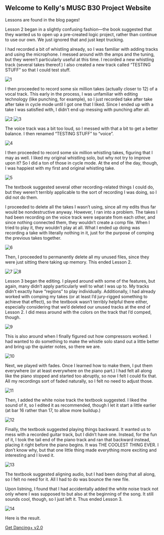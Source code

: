 ## Welcome to Kelly's MUSC B30 Project Website

Lessons are found in the blog pages!

Lesson 2 began in a slightly confusing fashion—the book suggested that they wanted us to open up a pre-created logic project, rather than continue to use our own.  We just ignored that and just kept trucking.

I had recorded a bit of whistling already, so I was familiar with adding tracks and using the microphone.  I messed around with the amps and the tuning, but they weren’t particularly useful at this time.  I recorded a new whistling track (several takes thereof.)  I also created a new track called “TESTING STUFF” so that I could test stuff.

![1](/Images/3newwhistletrack.png)

I then proceeded to record some six million takes (actually closer to 12) of a vocal track.  This early in the process, I was unfamiliar with editing technology (like punching, for example), so I just recorded take after take after take in cycle mode until I got one that I liked.  Since I ended up with a take I was satisfied with, I didn’t end up messing with punching after all.

![2](/Images/5bunchavocaltakes.png)
![3](/Images/6evenmorevocaltakes.png)

The voice track was a bit too loud, so I messed with that a bit to get a better balance.  I then renamed “TESTING STUFF” to “voice”.

![4](/Images/7tryingtomakesoundright.png)

I then proceeded to record some six million whistling takes, figuring that I may as well.  I liked my original whistling solo, but why not try to improve upon it?  So I did a ton of those in cycle mode.  At the end of the day, though, I was happiest with my first and original whistling take.

![5](/Images/9bunchawhistletakes.png)

The textbook suggested several other recording-related things I could do, but they weren’t terribly applicable to the sort of recording I was doing, so I did not do them.

I proceeded to delete all the takes I wasn’t using, since all my edits thus far would be nondestructive anyway.  However, I ran into a problem.  The takes I had been recording on the voice track were separate from each other, and since nothing connected them, they wouldn’t create a comp file.  When I tried to play it, they wouldn’t play at all.  What I ended up doing was recording a take with literally nothing in it, just for the purpose of comping the previous takes together.

![6](/Images/11juryriggingcomp.png)

Then, I proceeded to permanently delete all my unused files, since they were just sitting there taking up memory.  This ended Lesson 2.

![7](/Images/12selectunused.png)
![8](/Images/13deletingextra.png)

Lesson 3 began the editing.  I played around with some of the features, but again, many didn’t apply particularly well to what I was up to.  My tracks didn’t exactly have “regions” to play individually.  Additionally, I had already worked with comping my takes (or at least I’d jury-rigged something to achieve that effect), so the textbook wasn’t terribly helpful there either, especially considering that we’d deleted our unused tracks at the end of Lesson 2.  I did mess around with the colors on the track that I’d comped, though.

![9](/Images/14playingwithcolor.png)

This is also around when I finally figured out how compressors worked.  I had wanted to do something to make the whistle solo stand out a little better and bring up the quieter notes, so there we are.

![10](/Images/15JUSTfiguredoutcompressor.png)

Next, we played with fades.  Once I learned how to make them, I put them everywhere (or at least everywhere on the piano part.)  I had felt all along like the piano stopped and started too abruptly, so now I felt I could fix that.  All my recordings sort of faded naturally, so I felt no need to adjust those.

![11](/Images/16addingfades.png)

Then, I added the white noise track the textbook suggested.  I liked the sound of it, so I edited it as recommended, though I let it start a little earlier (at bar 16 rather than 17, to allow more buildup.)

![12](/Images/17dointhewave.png)

Finally, the textbook suggested playing things backward.  It wanted us to mess with a recorded guitar track, but I didn’t have one.  Instead, for the fun of it, I took the tail end of the piano track and ran that backward instead, placing it right before the piano begins.  It was THE COOLEST THING EVER.  I don’t know why, but that one little thing made everything more exciting and interesting and I loved it.

![13](/Images/19takingoutfade.png)

The textbook suggested aligning audio, but I had been doing that all along, so I felt no need for it. All I had to do was bounce the new file.

Upon listning, I found that I had accidentally added the white noise track not only where I was supposed to but also at the beginning of the song.  It still sounds cool, though, so I just left it.  Thus ended Lesson 3.

![14](/Images/20whoops.png)

Here is the result.

[Get Dancing+ v2.0](/Audio/GetDancingKBGplus2oh.mp3)
